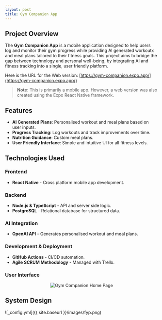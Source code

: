 ```yaml
---
layout: post
title: Gym Companion App
---
```


##  Project Overview
The **Gym Companion App** is a mobile application designed to help users log and monitor their gym progress while providing AI generated workoutx and meal plans tailored to their fitness goals. This project aims to bridge the gap between technology and personal well-being, by integrating AI and fitness tracking into a single, user friendly platform.

Here is the URL for the Web version: [https://gym-companion.expo.app/](https://gym-companion.expo.app/)

> **Note:** This is primarily a mobile app. However, a web version was also created using the Expo React Native framework.

## Features
- **AI Generated Plans**: Personalised workout and meal plans based on user inputs.
- **Progress Tracking**: Log workouts and track improvements over time.
- **Nutrition Guidance**: Custom meal plans.
- **User Friendly Interface**: Simple and intuitive UI for all fitness levels.

## Technologies Used
### **Frontend**
- **React Native** - Cross platform mobile app development.

### **Backend**
- **Node.js & TypeScript** - API and server side logic.
- **PostgreSQL** - Relational database for structured data.

### **AI Integration**
- **OpenAI API** - Generates personalised workout and meal plans.

### **Development & Deployment**
- **GitHub Actions** - CI/CD automation.
- **Agile SCRUM Methodology** - Managed with Trello.

### **User Interface**
<p align="center">
  <img src="{{ site.baseurl }}/images/homepage.png" alt="Gym Companion Home Page">
</p>

## System Design
![_config.yml]({{ site.baseurl }}/images/fyp.png)